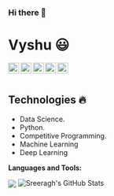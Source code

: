### Hi there 👋

 # Vyshu :smiley:


  
  
  <img align="left" alt="Vyshu's Linkdein" width="22px" src="https://cdn.jsdelivr.net/npm/simple-icons@v3/icons/linkedin.svg" />

  <img align="left" alt="Vyshu's Github" width="22px" src="https://cdn.jsdelivr.net/npm/simple-icons@v3/icons/github.svg" />

  <img align="left" alt="Vyshu's Instagram" width="22px" src="https://cdn.jsdelivr.net/npm/simple-icons@v3/icons/instagram.svg" />

  <img align="left" alt="Vyshu's Facebook" width="22px" src="https://cdn.jsdelivr.net/npm/simple-icons@v3/icons/facebook.svg" />

  <img align="left" alt="Vyshu's Medium" width="22px" src="https://cdn.jsdelivr.net/npm/simple-icons@v3/icons/medium.svg" />


<br/>
<br/>


## Technologies :fire:
- Data Science.
- Python.
- Competitive Programming.
- Machine Learning
- Deep Learning

**Languages and Tools:**  

<img align="center" src="https://github-readme-stats.vercel.app/api/top-langs/?username=vyshaks&theme=radical&hide=glsl,python" />
<img src="https://github-readme-stats.vercel.app/api?username=vyshaks&&show_icons=true&theme=radical&line_height=27&v=5" alt="Sreeragh's GitHub Stats" />
